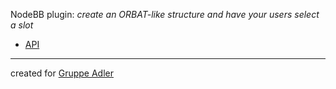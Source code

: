 NodeBB plugin: *create an ORBAT-like structure and have your users select a slot*

* [API](docs/api/index.md)


----

created for [Gruppe Adler](http://www.gruppe-adler.de)
